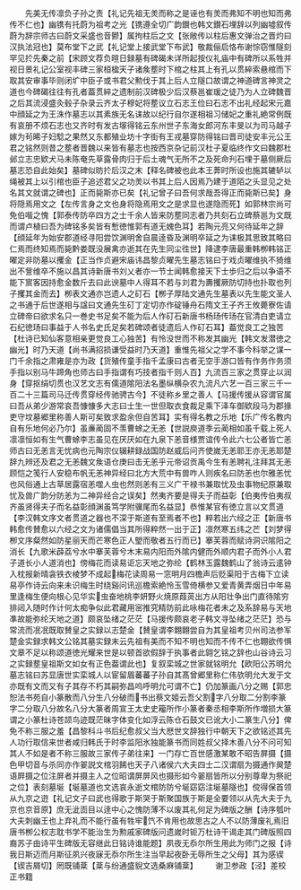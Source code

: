 <!-- { "loadSidebar": true } -->
　　先美无传凛负子孙之责【礼记先祖无羙而称之是诬也有羙而弗知不明也知而弗传不仁也】幽镌有托蔚为祖考之光【镌遵全切广韵鑚也韩文鑚石埋辞以列幽墟叙传蔚为辞宗师古曰蔚文采盛也音鬰】属拘柱后之文【张敞传以柱后惠文弹治之晋灼曰汉执法冠也】莫布堂下之武【礼记堂上接武堂下布武】敬裁俪启恪布谢悰窃惟隧刻罕见扵先秦之前【宋顾文荐负暄日録墓有碑碣未详所起按仪礼庙中有碑所以系牲并视日景礼记公室视丰碑三家桓楹天子诸矦塟时下棺之柱其上有孔以贯綷索悬棺而下取其安审事毕则闭圹中臣子或书君父勲伐于其上后人立隧口故谓之神道碑言神灵之道也今碑碣往往有孔者葢贯綷之遗制前汉碑极少后汉蔡邕崔瑗之徒乃为人立碑魏晋之后其流浸盛灸毂子杂录云齐太子穆妃将塟议立石志王俭曰石志不出礼经起宋元嘉中顔延之为王洙作墓志以其素族无名诔故以纪行自尔遂相祖习储妃之重礼絶常例既有哀册不烦石志也又齐时有发古塜得铭云东州世子东海女郎河东丰旻以为司马越子嫁为茍晞子妇騐之果然又东都殖业坊十字街有王戎墓穿防得铭曰晋司徒安丰元公王君之铭然则昔之塟者晋魏以来皆有墓志也按西京杂记前汉杜子夏临终作文曰魏郡杜邺立志忠欵犬马未陈奄先草露骨肉归于后土魂气无所不之及死命刋石埋于墓侧厥后墓志恐自此始矣】墓碑似昉扵后汉之末【释名碑被也此本王莾时所设也施其辘轳以绳被其上以引棺也臣子追述君父之功羙以书其上后人因焉乃建于道陌之头显见之处名其文就谓之碑也】正而毙斯亦已矣【礼记曾子曰吾何求哉吾得正而毙斯已矣】身将隠焉用文之【左传言身之文也身将隐焉用文之是求显也遂隐而死】如郭林宗尚可免伯喈之愧【郭泰传防卒四方之士千余人皆来防塟同志者乃共刻石立碑蔡邕为文既而谓卢植曰吾为碑铭多矣皆有慙徳惟郭有道无媿色耳】若陶元亮又何待延年之辞【顔延年为始安郡道经寻阳尝饮渊明舍自晨逹昏及渊明卒延之为诔极其思致其略曰仁焉而终知焉而毙黔娄既没展禽亦逝其在先生同尘徃世】降逮李唐最重韩栁韩铭正曜定非防墓以攫金【正当作贞避宋庙讳昌黎贞曜先生墓志铭曰于戏贞曜维执不猗维出不訾维卒不施以昌其诗新唐书刘乂者亦一节士闻韩愈接天下士歩归之后以争语不能下賔客因持愈金数斤去曰此谀墓中人得耳不若与刘君为夀攫厥防切持也扑取也列子攫其金而去】栁表文通亦岂遗人之矴石【栁子厚陆文通先生墓表以先生能文圣人之书通于后世遂相与諡曰文通先生矴丁定切亦作碇锤舟石隋文王子齐王攸薨寮佐请立碑帝曰欲求名只一巻史书足矣不能为后人作矴石新唐书杨玚传玚在官清白吏请立石纪徳玚曰事益于人书名史氏足矣若碑颂者徒遗后人作矴石耳】葢觉良工之独苦【杜诗已知仙客意相亲更觉良工心独苦】有怜没世而不称发其幽光【韩文发潜徳之幽光】时乃天道【尚书满招损谦受益时乃天道】重惟先祖父之学不事今科举之谋一门千余指之肃雍是亦为政【货殖传童手指千孟康曰古者无空手游口皆有作务作务须手指以别马牛蹄角也师古曰手指谓有巧技者指千则人百】九流百三家之贯穿止以润身【穿抠绢切贯也汉艺文志有儒道隂阳法名墨纵横杂农九流凡六艺一百三家三千一百二十三篇司马迁传贯穿经传驰骋古今】不徒称乡里之善人【马援传援从容谓官属曰吾从弟少游常哀吾慷慷多大志曰士生一世但取衣食裁足乘下泽车御欵段马为郡掾吏守坟墓郷里称善人斯可矣致求盈余但自苦耳】实有得名教之乐地【乐广传名教内自有乐地何必乃尔】虽亷蔺固不羡曹蜍之无恙【世説庾道季云蔺相如虽千载上死人凛凛恒如有生气曹蜍李志虽见在厌厌如在九泉下恙音様贾谊传令此六七公者皆亡恙师古曰无恙言无忧病也元陶宗仪辍耕録战国防赵威后问齐使嵗无恙耶王亦无恙耶楚辞九辨还及君之无恙魏文矦语仓庚曰击无恙乎元帝诏贡禹今生有恙聘礼注拜其无恙顾恺之笺行人安稳布帆无恙神异经曰北方大荒中有兽咋人则疾名曰防恙也尔雅恙忧也风俗通上古草居露宿恙噬人虫也然则恙有三义广干禄书兼取忧及虫事物纪原兼取忧及兽广韵分防恙为二神异经合之误矣】然夷齐要是得夫子而益彰【伯夷传伯夷叔齐虽贤得夫子而名益彰顔渊虽笃学附骥尾而名益显】恭惟某官有徳立言以文贯道【李汉韩文序文者贯道之器也不深于斯道有至焉者不也】粹若出六经之正【新唐书韩愈传賛愈以六经之文为诸儒倡当其所得粹然一出于正】凛然寒五纬之芒【刘梦得栁文序粲然如防星丽天而芒寒色正人朢而敬者五行而已】搴芙蓉而赋诗洞识隂阳之消长【九歌米薜荔兮水中搴芙蓉兮木末易内阳而外隂内健而外顺内君子而外小人君子道长小人道消也】傍梅花而读易讵忘天地之弥纶【鹤林玉露魏鹤山了翁诗云逺钟入枕报新晴衾铁衣棱梦不成起梅花读周易一窓明月四檐声后贬渠阳于古梅下立读易亭作诗云向来未识梅生时绕谿问讯巡檐索絶怜玉雪倚横参又爱青黄弄烟日中年易里逢梅生便向根心见华实虫奋地桃李妍野火焼原葭菼出方从阳壮争出门直待隂穷排闼入随时作计何太痴争似此君藏用宻推究精防前此咏梅花者未之及系辞易与天地凖故能弥纶天地之道】颇哀坠绪之茫茫【马援传颇哀老子韩文寻坠绪之茫茫】恐与常流而冺冺既取賛皇之实録以志楚金【賛皇谓李翺翺尝自为其皇祖考贝州司法参军楚金实録求韩文公铭其墓实録末云先祖有美而不知不明也知而不传不仁也翺欲传惧文章不足以称颂道徳光耀来世是以顿首欲假辞于执事者此翶乞铭之辞也山谷诗云习之实録塟皇祖斯文如女有正色葢谓此也】复叙栾城之世家就铭明允【欧阳公苏明允墓志铭曰苏显唐世实栾城人以宦留眉蕃蕃子孙自其髙曾郷里称仁伟欤明允大发于文亦既有文而又有子其存不朽其嗣弥昌呜呼明允可谓不亡】仍加篆画八分之赐【郭忠恕法书苑自小篆散而八分生八分破而书出蔡文姬云吾父割字八分取二分割李篆字二分取八分故名八分大篆者周宣王太史史籕所作小篆者秦丞相李斯所作増损大篆谓之小篆杜诗苍颉鸟迹既茫昧字体变化如浮云陈仓石鼓文已讹大小二篆生八分】俾免不称三服之羞【昌黎科斗书后纪愈叔父当大厯世文辞独行中朝天下之欲铭述其先人功行取信来世者咸归韩氏于时李监阳氷独能篆书而同姓叔父择木善八分不问可知其人不如是者不称三服故三家传子弟往来】一门存亡百世感激某敢不昭告屏摄【摄色甲切音与杀同亦作翣説文棺羽餙也天子八诸侯六大夫四士二汉谓扇为摄通作翜楚语屛摄之位注屏者并摄主人之位昭谓屏屏风也摄形如今翣扇皆所以分别尊卑为祭祀之位】表刻墓埏【埏墓道也文选哀永逝文棺防防兮埏窈窈注埏墓隧也】傥得保首领从九京之逰【礼记文子曰武也得歌于斯哭于斯聚国族于斯是全要领以从先大夫于九京也京音原】庶无泚靣目以逹中心之愧防薄不以废其礼何足为碑版之酬【诗序瓠叶大夫刺幽王也上弃礼而不能行虽有牲牢饩不肯用也故思古之人不以防薄废礼焉旧唐书栁公权志耽书学不能治生为勲戚家碑版问遗嵗时钜万杜诗干谒走其门碑版照四裔苏子由诗平生碑版无容继此日铭诗谁能题】夙夜无忝尔所生用此为师门之报【诗我日斯迈而月斯征夙兴夜寐无忝尔所生注当早起夜卧无辱所生之父母】其为感锲【锲吉屑切】罔既铺棻【棻与纷通盛貎文选桑麻铺棻】
　　谢卫参政【泾】差校正书籍
